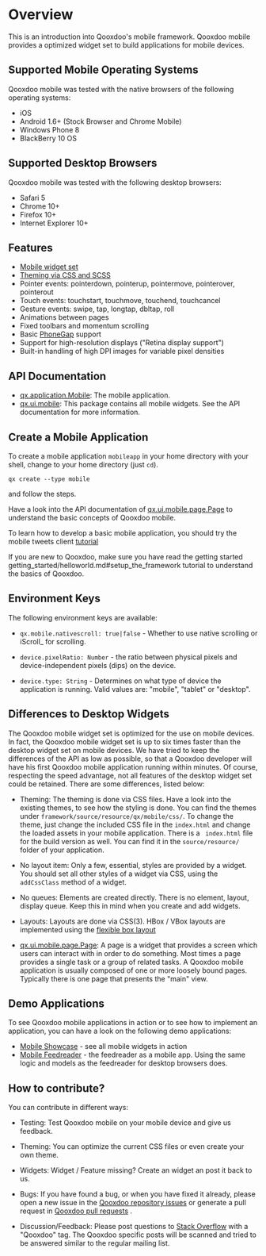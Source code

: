 # Overview

This is an introduction into Qooxdoo's mobile framework. Qooxdoo
mobile provides a optimized widget set to build applications for
mobile devices.

## Supported Mobile Operating Systems

Qooxdoo mobile was tested with the native browsers of the following
operating systems:

-   iOS
-   Android 1.6+ (Stock Browser and Chrome Mobile)
-   Windows Phone 8
-   BlackBerry 10 OS

## Supported Desktop Browsers

Qooxdoo mobile was tested with the following desktop browsers:

-   Safari 5
-   Chrome 10+
-   Firefox 10+ 
-   Internet Explorer 10+

## Features

-   [Mobile widget set](apps://apiviewer/#qx.ui.mobile)
-   [Theming via CSS and SCSS](theming.md)
-   Pointer events: pointerdown, pointerup, pointermove, pointerover,
    pointerout
-   Touch events: touchstart, touchmove, touchend, touchcancel
-   Gesture events: swipe, tap, longtap, dbltap, roll
-   Animations between pages
-   Fixed toolbars and momentum scrolling
-   Basic [PhoneGap](http://www.phonegap.com/) support
-   Support for high-resolution displays ("Retina display support")
-   Built-in handling of high DPI images for variable pixel densities

## API Documentation

-   [qx.application.Mobile](apps://apiviewer/#qx.application.Mobile): The
    mobile application.
-   [qx.ui.mobile](apps://apiviewer/#qx.ui.mobile): This package contains
    all mobile widgets. See the API documentation for more information.

## Create a Mobile Application

To create a mobile application `mobileapp` in your home directory with
your shell, change to your home directory (just `cd`).

```
qx create --type mobile
```

and follow the steps.

Have a look into the API documentation of [qx.ui.mobile.page.Page](apps://apiviewer/#qx.ui.mobile.page.Page)
    to understand the basic concepts of Qooxdoo mobile.

To learn how to develop a basic mobile application, you should try the
mobile tweets client [tutorial](tutorial.md)

If you are new to Qooxdoo, make sure you have read the getting started
getting_started/helloworld.md#setup_the_framework tutorial to
understand the basics of Qooxdoo.

## Environment Keys

The following environment keys are available:

-   `qx.mobile.nativescroll: true|false` - Whether to use native scrolling
    or iScroll\_ for scrolling.

-   `device.pixelRatio: Number` - the ratio between physical pixels and
    device-independent pixels (dips) on the device.

-   `device.type: String` - Determines on what type of device the
    application is running. Valid values are: "mobile", "tablet" or
    "desktop".

## Differences to Desktop Widgets

The Qooxdoo mobile widget set is optimized for the use on mobile
devices. In fact, the Qooxdoo mobile widget set is up to six times
faster than the desktop widget set on mobile devices. We have tried to
keep the differences of the API as low as possible, so that a Qooxdoo
developer will have his first Qooxdoo mobile application running
within minutes. Of course, respecting the speed advantage, not all
features of the desktop widget set could be retained. There are some
differences, listed below:

-   Theming: The theming is done via CSS files. Have a look into the
    existing themes, to see how the styling is done. You can find the
    themes under `framework/source/resource/qx/mobile/css/`. To change the
    theme, just change the included CSS file in the `index.html` and
    change the loaded assets in your mobile application. There is a `
    index.html` file for the build version as well. You can find it in the
    `source/resource/` folder of your application.

-   No layout item: Only a few, essential, styles are provided by a
    widget. You should set all other styles of a widget via CSS, using the
    `addCssClass` method of a widget.

-   No queues: Elements are created directly. There is no element, layout,
    display queue. Keep this in mind when you create and add widgets.

-   Layouts: Layouts are done via CSS(3). HBox / VBox layouts are
    implemented using the [flexible box layout](http://www.w3.org/TR/css3-flexbox/)

-   [qx.ui.mobile.page.Page](apps://apiviewer/#qx.ui.mobile.page.Page): A
    page is a widget that provides a screen which users can interact with
    in order to do something. Most times a page provides a single task or
    a group of related tasks. A Qooxdoo mobile application is usually
    composed of one or more loosely bound pages. Typically there is one
    page that presents the "main" view.

## Demo Applications

To see Qooxdoo mobile applications in action or to see how to
implement an application, you can have a look on the following demo
applications:

-   [Mobile Showcase](apps://mobileshowcase) - see all mobile widgets in
    action
-   [Mobile Feedreader](apps://feedreader-mobile) - the feedreader as a
    mobile app. Using the same logic and models as the feedreader for
    desktop browsers does.

## How to contribute?

You can contribute in different ways:

-   Testing: Test Qooxdoo mobile on your mobile device and give us
    feedback.

-   Theming: You can optimize the current CSS files or even create your
    own theme.

-   Widgets: Widget / Feature missing? Create an widget an post it back to
    us.

-   Bugs: If you have found a bug, or when you have fixed it already,
    please open a new issue in the [Qooxdoo repository issues](https://github.com/Qooxdoo/Qooxdoo/issues)
        or generate a pull request in [Qooxdoo pull requests](https://github.com/Qooxdoo/Qooxdoo/pulls)
       .

-   Discussion/Feedback: Please post questions to [Stack Overflow](https://stackoverflow.com)
        with a "Qooxdoo" tag. The Qooxdoo specific posts will be scanned
    and tried to be answered similar to the regular mailing list.
